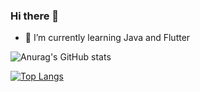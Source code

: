 ### Hi there 👋

- 🌱 I’m currently learning Java and Flutter

![Anurag's GitHub stats](https://github-readme-stats.vercel.app/api?username=KSB-tqk&show_icons=true&theme=radical)

[![Top Langs](https://github-readme-stats.vercel.app/api/top-langs/?username=KSB-tqk&layout=compact)](https://github.com/anuraghazra/github-readme-stats)

